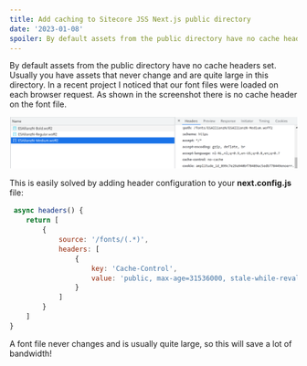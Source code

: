 ```yaml
---
title: Add caching to Sitecore JSS Next.js public directory
date: '2023-01-08'
spoiler: By default assets from the public directory have no cache headers set. Usually you have assets that never change and are quite large in this directory. It's worth fixing this.
---
```


By default assets from the public directory have no cache headers set. Usually you have assets that never change and are quite large in this directory. In a recent project I noticed that our font files were loaded on each browser request. As shown in the screenshot there is no cache header on the font file.

![No cache header](no-cache-header.png)

This is easily solved by adding header configuration to your **next.config.js** file:

```javascript
 async headers() {
    return [
        {
            source: '/fonts/(.*)',
            headers: [
                { 
                    key: 'Cache-Control',
                    value: 'public, max-age=31536000, stale-while-revalidate',
                }
            ]
        }
    ]
}
```

A font file never changes and is usually quite large, so this will save a lot of bandwidth!
